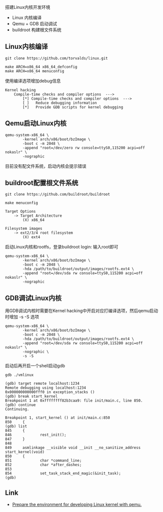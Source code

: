 搭建Linux内核开发环境

* Linux 内核编译
* Qemu + GDB 启动调试
* buildroot 构建根文件系统

## Linux内核编译

```
git clone https://github.com/torvalds/linux.git
```

```
make ARCH=x86_64 x86_64_defconfig
make ARCH=x86_64 menuconfig
```

使用编译选项增加debug信息
```
Kernel hacking
	Compile-time checks and compiler options  --->
		[*] Compile-time checks and compiler options  --->
		[ ]   Reduce debugging information
		[*]   Provide GDB scripts for kernel debugging
```

## Qemu启动Linux内核

```
qemu-system-x86_64 \
        -kernel arch/x86/boot/bzImage \
        -boot c -m 2048 \
        -append "root=/dev/zero rw console=ttyS0,115200 acpi=off nokaslr" \
        -nographic
```

目前没有配文件系统，启动内核会提示错误

## buildroot配置根文件系统

```
git clone https://github.com/buildroot/buildroot
```

```
make menuconfig

Target Options
	-> Target Architecture
		(X) x86_64

Filesystem images
	-> ext2/3/4 root filesystem
		(X) ext4
```

启动Linux内核和rootfs，登录buildroot login: 输入root即可

```
qemu-system-x86_64 \
        -kernel arch/x86/boot/bzImage \
        -boot c -m 2048 \
        -hda /path/to/buildroot/output/images/rootfs.ext4 \
        -append "root=/dev/sda rw console=ttyS0,115200 acpi=off nokaslr" \
        -nographic
```

## GDB调试Linux内核

用GDB调试内核时需要在Kernel hacking中开启对应打编译选项，然后qemu启动时增加 -s -S 选项

```
qemu-system-x86_64 \
        -kernel arch/x86/boot/bzImage \
        -boot c -m 2048 \
        -hda /path/to/buildroot/output/images/rootfs.ext4 \
        -append "root=/dev/sda rw console=ttyS0,115200 acpi=off nokaslr" \
        -nographic \
        -s -S
```

启动后再开启一个shell启动gdb

```
gdb ./vmlinux

(gdb) target remote localhost:1234
Remote debugging using localhost:1234
0x000000000000fff0 in exception_stacks ()
(gdb) break start_kernel
Breakpoint 1 at 0xffffffff82b3caa9: file init/main.c, line 850.
(gdb) continue
Continuing.

Breakpoint 1, start_kernel () at init/main.c:850
850     {
(gdb) list
845     {
846             rest_init();
847     }
848
849     asmlinkage __visible void __init __no_sanitize_address start_kernel(void)
850     {
851             char *command_line;
852             char *after_dashes;
853
854             set_task_stack_end_magic(&init_task);
(gdb) 

```


## Link

* [Prepare the environment for developing Linux kernel with qemu.](https://medium.com/@daeseok.youn/prepare-the-environment-for-developing-linux-kernel-with-qemu-c55e37ba8ade)
